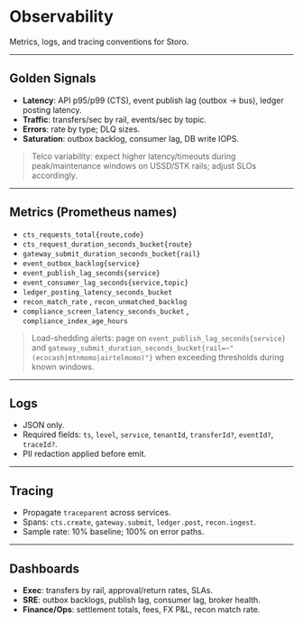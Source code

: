 # Observability

Metrics, logs, and tracing conventions for Storo.

---

## Golden Signals

- **Latency**: API p95/p99 (CTS), event publish lag (outbox → bus), ledger posting latency.  
- **Traffic**: transfers/sec by rail, events/sec by topic.  
- **Errors**: rate by type; DLQ sizes.  
- **Saturation**: outbox backlog, consumer lag, DB write IOPS.  

> Telco variability: expect higher latency/timeouts during peak/maintenance windows on USSD/STK rails; adjust SLOs accordingly.

---

## Metrics (Prometheus names)

- `cts_requests_total{route,code}`  
- `cts_request_duration_seconds_bucket{route}`  
- `gateway_submit_duration_seconds_bucket{rail}`  
- `event_outbox_backlog{service}`  
- `event_publish_lag_seconds{service}`  
- `event_consumer_lag_seconds{service,topic}`  
- `ledger_posting_latency_seconds_bucket`  
- `recon_match_rate` , `recon_unmatched_backlog`  
- `compliance_screen_latency_seconds_bucket` , `compliance_index_age_hours`

> Load-shedding alerts: page on `event_publish_lag_seconds{service}` and `gateway_submit_duration_seconds_bucket{rail=~"(ecocash|mtnmomo|airtelmomo)"}` when exceeding thresholds during known windows.

---

## Logs

- JSON only.  
- Required fields: `ts`, `level`, `service`, `tenantId`, `transferId?`, `eventId?`, `traceId?`.  
- PII redaction applied before emit.

---

## Tracing

- Propagate `traceparent` across services.  
- Spans: `cts.create`, `gateway.submit`, `ledger.post`, `recon.ingest`.  
- Sample rate: 10% baseline; 100% on error paths.

---

## Dashboards

- **Exec**: transfers by rail, approval/return rates, SLAs.  
- **SRE**: outbox backlogs, publish lag, consumer lag, broker health.  
- **Finance/Ops**: settlement totals, fees, FX P&L, recon match rate.
